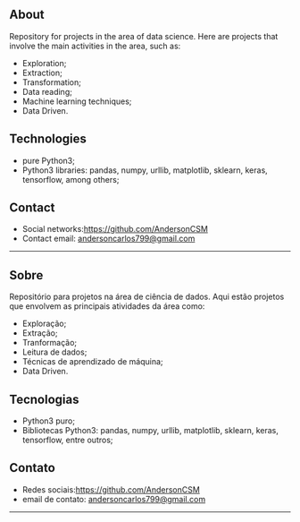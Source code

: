## About
Repository for projects in the area of ​​data science. Here are projects that involve the main activities in the area, such as:
- Exploration;
- Extraction;
- Transformation;
- Data reading;
- Machine learning techniques;
- Data Driven.

## Technologies
- pure Python3;
- Python3 libraries: pandas, numpy, urllib, matplotlib, sklearn, keras, tensorflow, among others;

## Contact
- Social networks:https://github.com/AndersonCSM
- Contact email: andersoncarlos799@gmail.com

---
## Sobre
Repositório para projetos na área de ciência de dados. Aqui estão projetos que envolvem as principais atividades da área como:
- Exploração;
- Extração;
- Tranformação;
- Leitura de dados;
- Técnicas de aprendizado de máquina;
- Data Driven.

## Tecnologias
- Python3 puro;
- Bibliotecas Python3: pandas, numpy, urllib, matplotlib, sklearn, keras, tensorflow, entre outros;

## Contato
- Redes sociais:https://github.com/AndersonCSM
- email de contato: andersoncarlos799@gmail.com

---

